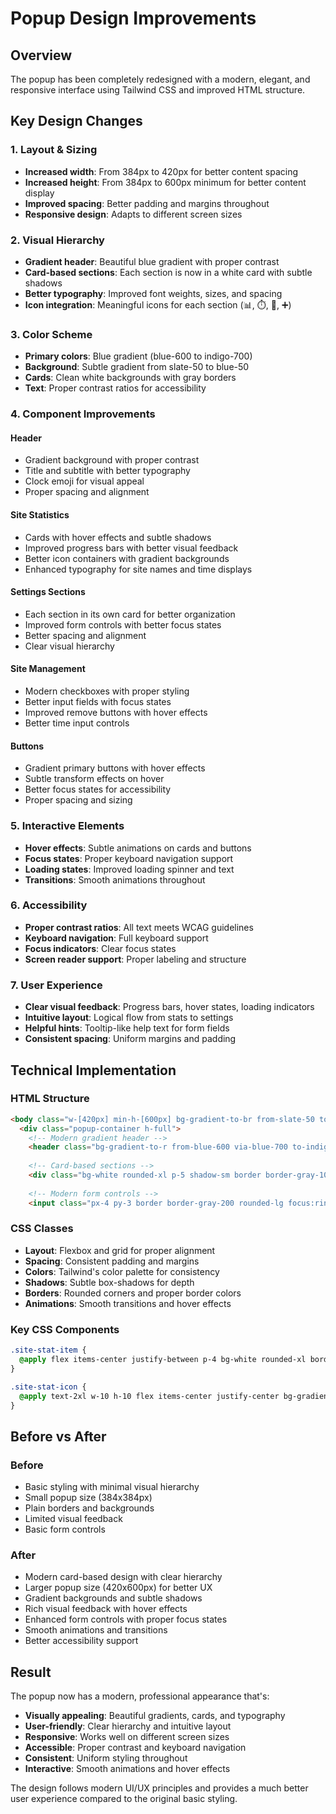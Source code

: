 # Popup Design Improvements

## Overview
The popup has been completely redesigned with a modern, elegant, and responsive interface using Tailwind CSS and improved HTML structure.

## Key Design Changes

### 1. **Layout & Sizing**
- **Increased width**: From 384px to 420px for better content spacing
- **Increased height**: From 384px to 600px minimum for better content display
- **Improved spacing**: Better padding and margins throughout
- **Responsive design**: Adapts to different screen sizes

### 2. **Visual Hierarchy**
- **Gradient header**: Beautiful blue gradient with proper contrast
- **Card-based sections**: Each section is now in a white card with subtle shadows
- **Better typography**: Improved font weights, sizes, and spacing
- **Icon integration**: Meaningful icons for each section (📊, ⏱️, 🚫, ➕)

### 3. **Color Scheme**
- **Primary colors**: Blue gradient (blue-600 to indigo-700)
- **Background**: Subtle gradient from slate-50 to blue-50
- **Cards**: Clean white backgrounds with gray borders
- **Text**: Proper contrast ratios for accessibility

### 4. **Component Improvements**

#### Header
- Gradient background with proper contrast
- Title and subtitle with better typography
- Clock emoji for visual appeal
- Proper spacing and alignment

#### Site Statistics
- Cards with hover effects and subtle shadows
- Improved progress bars with better visual feedback
- Better icon containers with gradient backgrounds
- Enhanced typography for site names and time displays

#### Settings Sections
- Each section in its own card for better organization
- Improved form controls with better focus states
- Better spacing and alignment
- Clear visual hierarchy

#### Site Management
- Modern checkboxes with proper styling
- Better input fields with focus states
- Improved remove buttons with hover effects
- Better time input controls

#### Buttons
- Gradient primary buttons with hover effects
- Subtle transform effects on hover
- Better focus states for accessibility
- Proper spacing and sizing

### 5. **Interactive Elements**
- **Hover effects**: Subtle animations on cards and buttons
- **Focus states**: Proper keyboard navigation support
- **Loading states**: Improved loading spinner and text
- **Transitions**: Smooth animations throughout

### 6. **Accessibility**
- **Proper contrast ratios**: All text meets WCAG guidelines
- **Keyboard navigation**: Full keyboard support
- **Focus indicators**: Clear focus states
- **Screen reader support**: Proper labeling and structure

### 7. **User Experience**
- **Clear visual feedback**: Progress bars, hover states, loading indicators
- **Intuitive layout**: Logical flow from stats to settings
- **Helpful hints**: Tooltip-like help text for form fields
- **Consistent spacing**: Uniform margins and padding

## Technical Implementation

### HTML Structure
```html
<body class="w-[420px] min-h-[600px] bg-gradient-to-br from-slate-50 to-blue-50">
  <div class="popup-container h-full">
    <!-- Modern gradient header -->
    <header class="bg-gradient-to-r from-blue-600 via-blue-700 to-indigo-700">
    
    <!-- Card-based sections -->
    <div class="bg-white rounded-xl p-5 shadow-sm border border-gray-100">
    
    <!-- Modern form controls -->
    <input class="px-4 py-3 border border-gray-200 rounded-lg focus:ring-2 focus:ring-blue-500">
```

### CSS Classes
- **Layout**: Flexbox and grid for proper alignment
- **Spacing**: Consistent padding and margins
- **Colors**: Tailwind's color palette for consistency
- **Shadows**: Subtle box-shadows for depth
- **Borders**: Rounded corners and proper border colors
- **Animations**: Smooth transitions and hover effects

### Key CSS Components
```css
.site-stat-item {
  @apply flex items-center justify-between p-4 bg-white rounded-xl border border-gray-100 shadow-sm hover:shadow-md transition-all duration-200 hover:border-blue-200;
}

.site-stat-icon {
  @apply text-2xl w-10 h-10 flex items-center justify-center bg-gradient-to-br from-blue-50 to-indigo-50 rounded-lg;
}
```

## Before vs After

### Before
- Basic styling with minimal visual hierarchy
- Small popup size (384x384px)
- Plain borders and backgrounds
- Limited visual feedback
- Basic form controls

### After
- Modern card-based design with clear hierarchy
- Larger popup size (420x600px) for better UX
- Gradient backgrounds and subtle shadows
- Rich visual feedback with hover effects
- Enhanced form controls with proper focus states
- Smooth animations and transitions
- Better accessibility support

## Result
The popup now has a modern, professional appearance that's:
- **Visually appealing**: Beautiful gradients, cards, and typography
- **User-friendly**: Clear hierarchy and intuitive layout
- **Responsive**: Works well on different screen sizes
- **Accessible**: Proper contrast and keyboard navigation
- **Consistent**: Uniform styling throughout
- **Interactive**: Smooth animations and hover effects

The design follows modern UI/UX principles and provides a much better user experience compared to the original basic styling. 